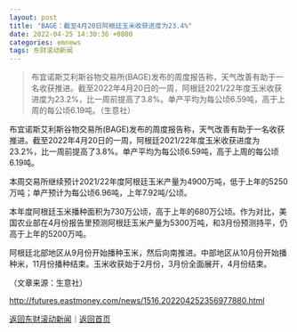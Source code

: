```yaml
---
layout: post
title: "BAGE：截至4月20日阿根廷玉米收获进度为23.4%"
date: 2022-04-25 14:30:36 +0800
categories: emnews
tags: 东财滚动新闻
---
```

> 布宜诺斯艾利斯谷物交易所(BAGE)发布的周度报告称，天气改善有助于一名收获推进。截至2022年4月20日的一周，阿根廷2021/22年度玉米收获进度为23.2%，比一周前提高了3.8%。单产平均为每公顷6.59吨，高于上周的每公顷6.19吨。（生意社）

<p>布宜诺斯艾利斯谷物交易所(BAGE)发布的周度报告称，天气改善有助于一名收获推进。截至2022年4月20日的一周，阿根廷2021/22年度玉米收获进度为23.2%，比一周前提高了3.8%。单产平均为每公顷6.59吨，高于上周的每公顷6.19吨。</p><p>本周交易所继续预计2021/22年度阿根廷玉米产量为4900万吨，低于上年的5250万吨；单产预计为每公顷6.96吨，上年7.92吨/公顷。</p><p>本年度阿根廷玉米播种面积为730万公顷，高于上年的680万公顷。作为对比，美国农业部在4月份报告里预测阿根廷玉米产量为5300万吨，和3月份预测持平，仍高于上年的5200万吨。</p><p>阿根廷北部地区从9月份开始播种玉米，然后向南推进。中部地区从10月份开始播种米，11月份播种结束。玉米收获始于2月份，3月份全面展开，4月份结束。</p><p class="em_media">（文章来源：生意社）</p>

<http://futures.eastmoney.com/news/1516,202204252356977880.html>

[返回东财滚动新闻](//finews.withounder.com/emnews/)｜[返回首页](//finews.withounder.com/)